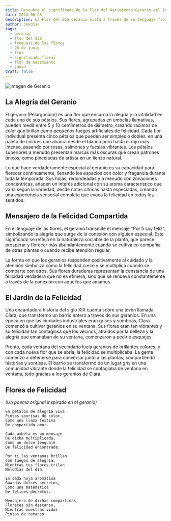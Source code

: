 ```yaml
---
title: Descubre el significado de la Flor del Nacimiento Geranio del 28 de junio
date: 2024-06-28
description: La Flor del Día Geranio vista a través de su lenguaje floral e historias
author: 365días
tags:
  - geranio
  - flor del día
  - lenguaje de las flores
  - 28 de junio
  - flor
  - significado floral
  - flor de nacimiento
  - junio
draft: false
---
```



![Imagen de Geranio](https://cdn.pixabay.com/photo/2020/06/02/10/21/flowers-5250327_1280.jpg#center#center)


## La Alegría del Geranio

El geranio (Pelargonium) es una flor que encarna la alegría y la vitalidad en cada uno de sus pétalos. Sus flores, agrupadas en umbelas llamativas, pueden medir entre 5 y 10 centímetros de diámetro, creando racimos de color que brillan como pequeños fuegos artificiales de felicidad. Cada flor individual presenta cinco pétalos que pueden ser simples o dobles, en una paleta de colores que abarca desde el blanco puro hasta el rojo más intenso, pasando por rosas, salmones y fucsias vibrantes. Los pétalos superiores a menudo presentan marcas más oscuras que crean patrones únicos, como pinceladas de artista en un lienzo natural.

Lo que hace verdaderamente especial al geranio es su capacidad para florecer continuamente, llenando los espacios con color y fragancia durante toda la temporada. Sus hojas, redondeadas y a menudo con zonaciones concéntricas, añaden un interés adicional con su aroma característico que varía según la variedad, desde notas cítricas hasta especiadas, creando una experiencia sensorial completa que evoca la felicidad en todos los sentidos.

## Mensajero de la Felicidad Compartida

En el lenguaje de las flores, el geranio transmite el mensaje "Por ti soy feliz", simbolizando la alegría que surge de la conexión con alguien especial. Este significado se refleja en la naturaleza sociable de la planta, que parece prosperar y florecer más abundantemente cuando se cultiva en compañía de otras plantas o cuando recibe atención regular.

La forma en que los geranios responden positivamente al cuidado y la atención simboliza cómo la felicidad crece y se multiplica cuando se comparte con otros. Sus flores duraderas representan la constancia de una felicidad verdadera que no es efímera, sino que se renueva constantemente a través de la conexión con aquellos que amamos.

## El Jardín de la Felicidad

Una encantadora historia del siglo XIX cuenta sobre una joven llamada Clara, que transformó un barrio entero a través de sus geranios. En una época en que las ciudades industriales eran grises y sombrías, Clara comenzó a cultivar geranios en su ventana. Sus flores eran tan vibrantes y su felicidad tan contagiosa que los vecinos, atraídos por la belleza y la alegría que emanaban de su ventana, comenzaron a pedirle esquejes.

Pronto, cada ventana del vecindario lucía geranios de brillantes colores, y con cada nueva flor que se abría, la felicidad se multiplicaba. La gente comenzó a detenerse para conversar junto a las plantas, compartiendo historias y sonrisas. El barrio se transformó de un lugar gris en una comunidad vibrante donde la felicidad se contagiaba de ventana en ventana, todo gracias a los geranios de Clara.

## Flores de Felicidad
*(Un poema original inspirado en el geranio)*

```
En pétalos de alegría viva
Pintas sonrisas de color,
Como una llama festiva
De compartido amor.

Cada umbela es un mensaje
De dicha multiplicada,
Como un dulce lenguaje
De felicidad encontrada.

Por ti las ventanas brillan
Con fuegos de alegría,
Mientras tus flores trilan
Melodías del día.

En cada hoja aromática
Guardas dulces secretos,
Como una matemática
De felices decretos.

Mensajero de dichas compartidas,
Floreces sin descanso,
Mientras nuestras vidas
Pintas de remanso.
```